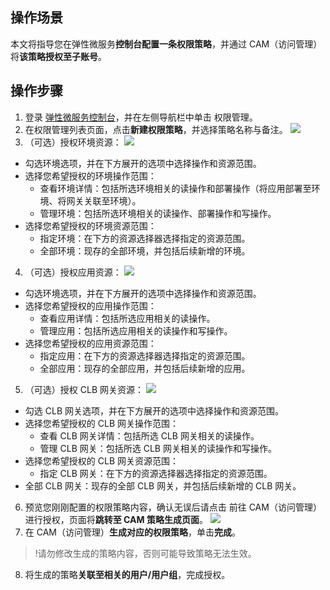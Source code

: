 ## 操作场景
本文将指导您在弹性微服务**控制台配置一条权限策略**，并通过 CAM（访问管理）将**该策略授权至子账号**。

## 操作步骤
1. 登录 [弹性微服务控制台](https://console.cloud.tencent.com/tem/policy?rid=1)，并在左侧导航栏中单击 权限管理。
2. 在权限管理列表页面，点击**新建权限策略**，并选择策略名称与备注。
![](https://qcloudimg.tencent-cloud.cn/raw/34682840e7ca0f84729ecbd0b9e299d4.png)
3. （可选）授权环境资源：
![](https://qcloudimg.tencent-cloud.cn/raw/da8968262baa79fe19e7f0442c7c1021.png)
 - 勾选环境选项，并在下方展开的选项中选择操作和资源范围。
 - 选择您希望授权的环境操作范围：
     - 查看环境详情：包括所选环境相关的读操作和部署操作（将应用部署至环境、将网关关联至环境）。
     - 管理环境：包括所选环境相关的读操作、部署操作和写操作。
 - 选择您希望授权的环境资源范围：
 	- 指定环境：在下方的资源选择器选择指定的资源范围。
 	- 全部环境：现存的全部环境，并包括后续新增的环境。
4. （可选）授权应用资源：
![](https://qcloudimg.tencent-cloud.cn/raw/bd51358f7b8f4114e269cbbd44ad54e9.png)
 - 勾选环境选项，并在下方展开的选项中选择操作和资源范围。
 - 选择您希望授权的应用操作范围：
 	- 查看应用详情：包括所选应用相关的读操作。
 	- 管理应用：包括所选应用相关的读操作和写操作。
 - 选择您希望授权的应用资源范围：
 	- 指定应用：在下方的资源选择器选择指定的资源范围。
 	- 全部应用：现存的全部应用，并包括后续新增的应用。
5. （可选）授权 CLB 网关资源：
![](https://qcloudimg.tencent-cloud.cn/raw/c2af5c77f556e5378b995acb22aa7085.png)
 - 勾选 CLB 网关选项，并在下方展开的选项中选择操作和资源范围。
 - 选择您希望授权的 CLB 网关操作范围：
 	- 查看 CLB 网关详情：包括所选 CLB 网关相关的读操作。
 	- 管理 CLB 网关：包括所选 CLB 网关相关的读操作和写操作。
 - 选择您希望授权的 CLB 网关资源范围：
 	- 指定 CLB 网关：在下方的资源选择器选择指定的资源范围。
 - 全部 CLB 网关：现存的全部 CLB 网关，并包括后续新增的 CLB 网关。
6. 预览您刚刚配置的权限策略内容，确认无误后请点击 前往 CAM（访问管理）进行授权，页面将**跳转至 CAM 策略生成页面**。
![](https://qcloudimg.tencent-cloud.cn/raw/9124dfcc1da743bcbc00e81622161658.png)
7. 在 CAM（访问管理）**生成对应的权限策略**，单击**完成**。
>!请勿修改生成的策略内容，否则可能导致策略无法生效。
8. 将生成的策略**关联至相关的用户/用户组**，完成授权。
